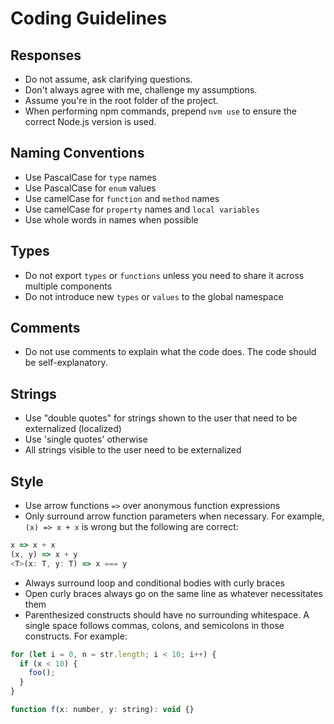 # Coding Guidelines

## Responses

- Do not assume, ask clarifying questions.
- Don't always agree with me, challenge my assumptions.
- Assume you're in the root folder of the project.
- When performing npm commands, prepend `nvm use` to ensure the correct Node.js version is used.

## Naming Conventions

- Use PascalCase for `type` names
- Use PascalCase for `enum` values
- Use camelCase for `function` and `method` names
- Use camelCase for `property` names and `local variables`
- Use whole words in names when possible

## Types

- Do not export `types` or `functions` unless you need to share it across multiple components
- Do not introduce new `types` or `values` to the global namespace

## Comments

- Do not use comments to explain what the code does. The code should be self-explanatory.

## Strings

- Use "double quotes" for strings shown to the user that need to be externalized (localized)
- Use 'single quotes' otherwise
- All strings visible to the user need to be externalized

## Style

- Use arrow functions `=>` over anonymous function expressions
- Only surround arrow function parameters when necessary. For example, `(x) => x + x` is wrong but the following are correct:

```javascript
x => x + x
(x, y) => x + y
<T>(x: T, y: T) => x === y
```

- Always surround loop and conditional bodies with curly braces
- Open curly braces always go on the same line as whatever necessitates them
- Parenthesized constructs should have no surrounding whitespace. A single space follows commas, colons, and semicolons in those constructs. For example:

```javascript
for (let i = 0, n = str.length; i < 10; i++) {
  if (x < 10) {
    foo();
  }
}

function f(x: number, y: string): void {}
```

